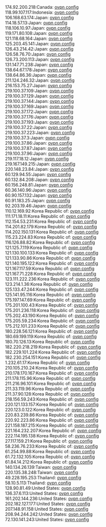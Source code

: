 174.92.200.218:Canada: [ovpn config](vpn/174_92_200_218.ovpn)  
118.99.107.117:Indonesia: [ovpn config](vpn/118_99_107_117.ovpn)  
106.168.63.174:Japan: [ovpn config](vpn/106_168_63_174.ovpn)  
114.18.57.13:Japan: [ovpn config](vpn/114_18_57_13.ovpn)  
118.106.10.97:Japan: [ovpn config](vpn/118_106_10_97.ovpn)  
119.171.80.108:Japan: [ovpn config](vpn/119_171_80_108.ovpn)  
121.118.68.164:Japan: [ovpn config](vpn/121_118_68_164.ovpn)  
125.203.45.141:Japan: [ovpn config](vpn/125_203_45_141.ovpn)  
126.43.214.42:Japan: [ovpn config](vpn/126_43_214_42.ovpn)  
126.58.76.70:Japan: [ovpn config](vpn/126_58_76_70.ovpn)  
126.73.200.113:Japan: [ovpn config](vpn/126_73_200_113.ovpn)  
131.147.71.238:Japan: [ovpn config](vpn/131_147_71_238.ovpn)  
138.64.67.178:Japan: [ovpn config](vpn/138_64_67_178.ovpn)  
138.64.86.36:Japan: [ovpn config](vpn/138_64_86_36.ovpn)  
211.124.246.32:Japan: [ovpn config](vpn/211_124_246_32.ovpn)  
216.153.75.27:Japan: [ovpn config](vpn/216_153_75_27.ovpn)  
219.100.37.109:Japan: [ovpn config](vpn/219_100_37_109.ovpn)  
219.100.37.129:Japan: [ovpn config](vpn/219_100_37_129.ovpn)  
219.100.37.144:Japan: [ovpn config](vpn/219_100_37_144.ovpn)  
219.100.37.169:Japan: [ovpn config](vpn/219_100_37_169.ovpn)  
219.100.37.172:Japan: [ovpn config](vpn/219_100_37_172.ovpn)  
219.100.37.176:Japan: [ovpn config](vpn/219_100_37_176.ovpn)  
219.100.37.193:Japan: [ovpn config](vpn/219_100_37_193.ovpn)  
219.100.37.22:Japan: [ovpn config](vpn/219_100_37_22.ovpn)  
219.100.37.223:Japan: [ovpn config](vpn/219_100_37_223.ovpn)  
219.100.37.3:Japan: [ovpn config](vpn/219_100_37_3.ovpn)  
219.100.37.86:Japan: [ovpn config](vpn/219_100_37_86.ovpn)  
219.100.37.87:Japan: [ovpn config](vpn/219_100_37_87.ovpn)  
219.100.37.96:Japan: [ovpn config](vpn/219_100_37_96.ovpn)  
219.117.18.12:Japan: [ovpn config](vpn/219_117_18_12.ovpn)  
219.167.149.215:Japan: [ovpn config](vpn/219_167_149_215.ovpn)  
220.148.23.84:Japan: [ovpn config](vpn/220_148_23_84.ovpn)  
60.129.94.55:Japan: [ovpn config](vpn/60_129_94_55.ovpn)  
60.132.84.208:Japan: [ovpn config](vpn/60_132_84_208.ovpn)  
60.156.248.81:Japan: [ovpn config](vpn/60_156_248_81.ovpn)  
60.36.140.96:Japan: [ovpn config](vpn/60_36_140_96.ovpn)  
60.90.157.132:Japan: [ovpn config](vpn/60_90_157_132.ovpn)  
60.91.183.25:Japan: [ovpn config](vpn/60_91_183_25.ovpn)  
92.203.19.46:Japan: [ovpn config](vpn/92_203_19_46.ovpn)  
110.12.169.92:Korea Republic of: [ovpn config](vpn/110_12_169_92.ovpn)  
111.171.18.11:Korea Republic of: [ovpn config](vpn/111_171_18_11.ovpn)  
112.154.53.231:Korea Republic of: [ovpn config](vpn/112_154_53_231.ovpn)  
114.201.82.179:Korea Republic of: [ovpn config](vpn/114_201_82_179.ovpn)  
114.202.150.131:Korea Republic of: [ovpn config](vpn/114_202_150_131.ovpn)  
115.23.224.83:Korea Republic of: [ovpn config](vpn/115_23_224_83.ovpn)  
116.126.88.82:Korea Republic of: [ovpn config](vpn/116_126_88_82.ovpn)  
121.125.7.119:Korea Republic of: [ovpn config](vpn/121_125_7_119.ovpn)  
121.130.100.133:Korea Republic of: [ovpn config](vpn/121_130_100_133.ovpn)  
121.133.90.86:Korea Republic of: [ovpn config](vpn/121_133_90_86.ovpn)  
121.140.195.122:Korea Republic of: [ovpn config](vpn/121_140_195_122.ovpn)  
121.167.117.59:Korea Republic of: [ovpn config](vpn/121_167_117_59.ovpn)  
121.167.71.228:Korea Republic of: [ovpn config](vpn/121_167_71_228.ovpn)  
123.111.222.236:Korea Republic of: [ovpn config](vpn/123_111_222_236.ovpn)  
123.214.1.36:Korea Republic of: [ovpn config](vpn/123_214_1_36.ovpn)  
125.133.47.244:Korea Republic of: [ovpn config](vpn/125_133_47_244.ovpn)  
125.141.95.116:Korea Republic of: [ovpn config](vpn/125_141_95_116.ovpn)  
175.197.147.69:Korea Republic of: [ovpn config](vpn/175_197_147_69.ovpn)  
175.201.100.43:Korea Republic of: [ovpn config](vpn/175_201_100_43.ovpn)  
175.201.236.118:Korea Republic of: [ovpn config](vpn/175_201_236_118.ovpn)  
175.202.43.190:Korea Republic of: [ovpn config](vpn/175_202_43_190.ovpn)  
175.205.59.234:Korea Republic of: [ovpn config](vpn/175_205_59_234.ovpn)  
175.212.101.233:Korea Republic of: [ovpn config](vpn/175_212_101_233.ovpn)  
180.228.56.121:Korea Republic of: [ovpn config](vpn/180_228_56_121.ovpn)  
180.69.199.119:Korea Republic of: [ovpn config](vpn/180_69_199_119.ovpn)  
180.70.126.13:Korea Republic of: [ovpn config](vpn/180_70_126_13.ovpn)  
182.220.218.219:Korea Republic of: [ovpn config](vpn/182_220_218_219.ovpn)  
182.229.101.224:Korea Republic of: [ovpn config](vpn/182_229_101_224.ovpn)  
182.230.254.151:Korea Republic of: [ovpn config](vpn/182_230_254_151.ovpn)  
1.232.61.17:Korea Republic of: [ovpn config](vpn/1_232_61_17.ovpn)  
210.105.210.24:Korea Republic of: [ovpn config](vpn/210_105_210_24.ovpn)  
210.178.170.167:Korea Republic of: [ovpn config](vpn/210_178_170_167.ovpn)  
211.178.115.96:Korea Republic of: [ovpn config](vpn/211_178_115_96.ovpn)  
211.216.96.101:Korea Republic of: [ovpn config](vpn/211_216_96_101.ovpn)  
211.33.119.96:Korea Republic of: [ovpn config](vpn/211_33_119_96.ovpn)  
211.37.90.128:Korea Republic of: [ovpn config](vpn/211_37_90_128.ovpn)  
218.156.59.243:Korea Republic of: [ovpn config](vpn/218_156_59_243.ovpn)  
220.121.133.157:Korea Republic of: [ovpn config](vpn/220_121_133_157.ovpn)  
220.123.0.122:Korea Republic of: [ovpn config](vpn/220_123_0_122.ovpn)  
220.83.239.86:Korea Republic of: [ovpn config](vpn/220_83_239_86.ovpn)  
220.92.223.86:Korea Republic of: [ovpn config](vpn/220_92_223_86.ovpn)  
221.158.187.215:Korea Republic of: [ovpn config](vpn/221_158_187_215.ovpn)  
221.164.232.207:Korea Republic of: [ovpn config](vpn/221_164_232_207.ovpn)  
222.114.195.138:Korea Republic of: [ovpn config](vpn/222_114_195_138.ovpn)  
27.117.159.21:Korea Republic of: [ovpn config](vpn/27_117_159_21.ovpn)  
58.236.76.233:Korea Republic of: [ovpn config](vpn/58_236_76_233.ovpn)  
61.254.99.88:Korea Republic of: [ovpn config](vpn/61_254_99_88.ovpn)  
61.72.132.105:Korea Republic of: [ovpn config](vpn/61_72_132_105.ovpn)  
61.84.14.212:Korea Republic of: [ovpn config](vpn/61_84_14_212.ovpn)  
140.134.26.139:Taiwan: [ovpn config](vpn/140_134_26_139.ovpn)  
220.135.38.248:Taiwan: [ovpn config](vpn/220_135_38_248.ovpn)  
49.228.195.253:Thailand: [ovpn config](vpn/49_228_195_253.ovpn)  
58.10.5.113:Thailand: [ovpn config](vpn/58_10_5_113.ovpn)  
128.90.81.49:United States: [ovpn config](vpn/128_90_81_49.ovpn)  
136.37.6.113:United States: [ovpn config](vpn/136_37_6_113.ovpn)  
161.202.144.236:United States: [ovpn config](vpn/161_202_144_236.ovpn)  
202.182.127.177:United States: [ovpn config](vpn/202_182_127_177.ovpn)  
207.148.91.158:United States: [ovpn config](vpn/207_148_91_158.ovpn)  
208.94.244.242:United States: [ovpn config](vpn/208_94_244_242.ovpn)  
72.130.141.243:United States: [ovpn config](vpn/72_130_141_243.ovpn)  
